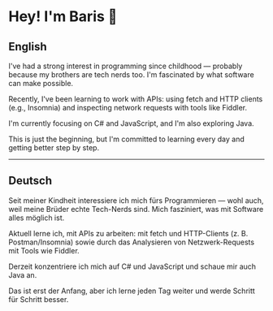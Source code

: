 # Hey! I'm Baris 👋

## English
I've had a strong interest in programming since childhood — probably because my brothers are tech nerds too. I'm fascinated by what software can make possible.

Recently, I've been learning to work with APIs: using fetch and HTTP clients (e.g., Insomnia) and inspecting network requests with tools like Fiddler.

I'm currently focusing on C# and JavaScript, and I'm also exploring Java.

This is just the beginning, but I'm committed to learning every day and getting better step by step.

---

## Deutsch
Seit meiner Kindheit interessiere ich mich fürs Programmieren — wohl auch, weil meine Brüder echte Tech-Nerds sind. Mich fasziniert, was mit Software alles möglich ist.

Aktuell lerne ich, mit APIs zu arbeiten: mit fetch und HTTP-Clients (z. B. Postman/Insomnia) sowie durch das Analysieren von Netzwerk-Requests mit Tools wie Fiddler.

Derzeit konzentriere ich mich auf C# und JavaScript und schaue mir auch Java an.

Das ist erst der Anfang, aber ich lerne jeden Tag weiter und werde Schritt für Schritt besser.
